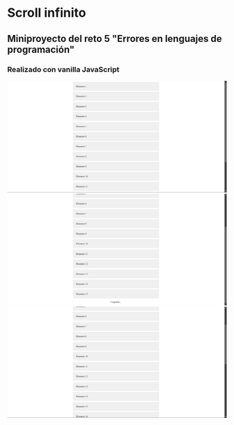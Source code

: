 # Scroll infinito
## Miniproyecto del reto 5 "Errores en lenguajes de programación"
### Realizado con vanilla JavaScript

![Preview1](./1.png)
![Preview2](./2.png)
![Preview3](./3.png)
